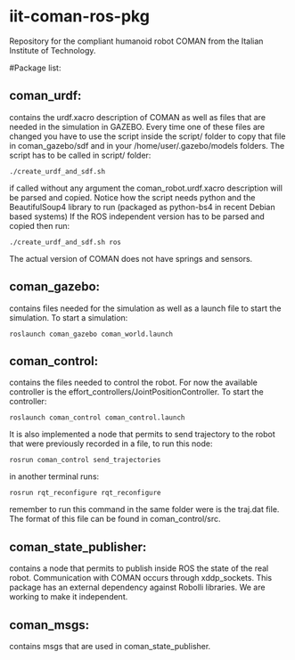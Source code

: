 iit-coman-ros-pkg
=================

Repository for the compliant humanoid robot COMAN from the Italian Institute of Technology.

#Package list:

coman_urdf: 
-----------
contains the urdf.xacro description of COMAN as well as files that are needed in the simulation in GAZEBO. 
Every time one of these files are changed you have to use the script inside the script/ folder to copy that file in 
coman_gazebo/sdf and in your /home/user/.gazebo/models folders. 
The script has to be called in script/ folder:
```
./create_urdf_and_sdf.sh
```
if called without any argument the coman_robot.urdf.xacro description will be parsed and copied. 
Notice how the script needs python and the BeautifulSoup4 library to run (packaged as python-bs4 in recent Debian based systems)
If the ROS independent version has to be parsed and copied then run:
```
./create_urdf_and_sdf.sh ros
```
The actual version of COMAN does not have springs and sensors.

coman_gazebo:
-------------
contains files needed for the simulation as well as a launch file to start the simulation. 
To start a simulation:
```
roslaunch coman_gazebo coman_world.launch
```
coman_control:
--------------
contains the files needed to control the robot. For now the available controller is the effort_controllers/JointPositionController. 
To start the controller:
```
roslaunch coman_control coman_control.launch
```
It is also implemented a node that permits to send trajectory to the robot that were previously recorded in a file, 
to run this node:
```
rosrun coman_control send_trajectories
```
in another terminal runs:
```
rosrun rqt_reconfigure rqt_reconfigure
```
remember to run this command in the same folder were is the traj.dat file. The format of this file can be found in coman_control/src.

coman_state_publisher:
----------------------
contains a node that permits to publish inside ROS the state of the real robot. Communication with COMAN occurs 
through xddp_sockets. This package has an external dependency against Robolli libraries. 
We are working to make it independent. 

coman_msgs: 
-----------
contains msgs that are used in coman_state_publisher.
